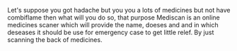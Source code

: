 Let's suppose you got hadache but you you a lots of medicines but not have combiflame then what will you do so, that purpose
Mediscan is an online medicines scaner which will provide the name, doeses and and in which deseases it should be use for emergency case to get little relef. By just scanning the back of medicines.
